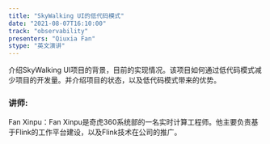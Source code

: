 ```yaml
---
title: "SkyWalking UI的低代码模式"
date: "2021-08-07T16:10:00" 
track: "observability"
presenters: "Qiuxia Fan"
stype: "英文演讲"
---
```

介绍SkyWalking UI项目的背景，目前的实现情况。该项目如何通过低代码模式减少项目的开发量。并介绍项目的状态，以及低代码模式带来的优势。
 ### 讲师: 
 Fan Xinpu：Fan Xinpu是奇虎360系统部的一名实时计算工程师。他主要负责基于Flink的工作平台建设，以及Flink技术在公司的推广。